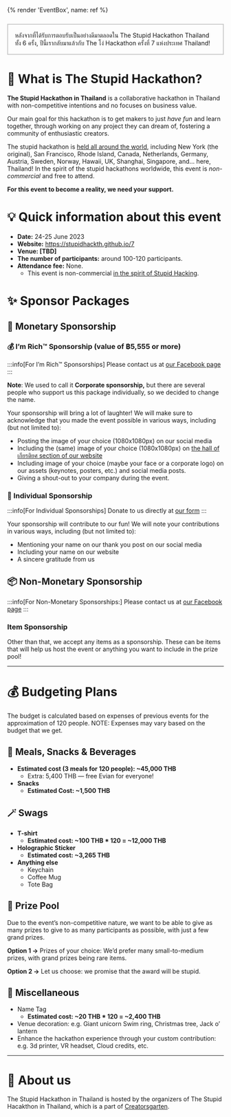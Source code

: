 {% render 'EventBox', name: ref %}

<div style="padding: 1rem; margin-top: 24px; border: 2px solid #0003;">
หลังจากที่ได้รับการตอบรับเป็นอย่างดีมาตลอดใน The Stupid Hackathon Thailand ทั้ง 6 ครั้ง, ปีนี้เรากลับมาแล้วกับ The โง่ Hackathon ครั้งที่ 7 แห่งประเทศ Thailand!
</div>

# 🙋 What is The Stupid Hackathon?

**The Stupid Hackathon in Thailand** is a collaborative hackathon in Thailand with non-competitive intentions and no focuses on business value.

Our main goal for this hackathon is to get makers to just *have fun* and learn together, through working on any project they can dream of, fostering a community of enthusiastic creators.

The stupid hackathon is [held all around the world](https://gist.github.com/cheeaun/c3fe6cbb11aef1e146a3474dccf63b87), including New York (the original), San Francisco, Rhode Island, Canada, Netherlands, Germany, Austria, Sweden, Norway, Hawaii, UK, Shanghai, Singapore, and… here, Thailand! In the spirit of the stupid hackathons worldwide, this event is *non-commercial* and free to attend.

**For this event to become a reality, we need your support.**

# 💡 Quick information about this event

- **Date:** 24-25 June 2023
- **Website:** https://stupidhackth.github.io/7
- **Venue: [TBD]**
- **The number of participants:** around 100-120 participants.
- **Attendance fee:** None.
    - This event is non-commercial [in the spirit of Stupid Hacking](http://stupidhackathon.github.io).

# ✨ Sponsor Packages

## 💸 Monetary Sponsorship

### 💰 I’m Rich™️ Sponsorship (value of ฿5,555 or more)

:::info[For I’m Rich™️ Sponsorships]
Please contact us at [our Facebook page](https://grtn.org/fb)
:::

**Note**: We used to call it **Corporate sponsorship,** but there are several people who support us this package individually, so we decided to change the name.

Your sponsorship will bring a lot of laughter! We will make sure to acknowledge that you made the event possible in various ways, including (but not limited to):

- Posting the image of your choice (1080x1080px) on our social media
- Including the (same) image of your choice (1080x1080px) on [the hall of เกียรติยศ section of our website](https://stupidhackth.github.io/7)
- Including image of your choice (maybe your face or a corporate logo) on our assets (keynotes, posters, etc.) and social media posts.
- Giving a shout-out to your company during the event.

### 👀 Individual Sponsorship

:::info[For Individual Sponsorships]
Donate to us directly at [our form](https://grtn.org/e/sht7/individual_spon)
:::

Your sponsorship will contribute to our fun! We will note your contributions in various ways, including (but not limited to):

- Mentioning your name on our thank you post on our social media
- Including your name on our website
- A sincere gratitude from us

## 📦 Non-Monetary Sponsorship

:::info[For Non-Monetary Sponsorships:]
Please contact us at [our Facebook page](https://grtn.org/fb)
:::

### Item Sponsorship

Other than that, we accept any items as a sponsorship. These can be items that will help us host the event or anything you want to include in the prize pool!

---

# 💰 Budgeting Plans

The budget is calculated based on expenses of previous events for the approximation of 120 people. NOTE: Expenses may vary based on the budget that we get.

## 🍕 Meals, Snacks & Beverages

- **Estimated cost (3 meals for 120 people): ~45,000 THB**
    - Extra: 5,400 THB — free Evian for everyone!
- **Snacks**
    - **Estimated Cost: ~1,500 THB**

## 🪄 Swags

- **T-shirt**
    - **Estimated cost: ~100 THB * 120 = ~12,000 THB**
- **Holographic Sticker**
    - **Estimated cost: ~3,265 THB**
- **Anything else**
    - Keychain
    - Coffee Mug
    - Tote Bag

## 🤖 Prize Pool

Due to the event’s non-competitive nature, we want to be able to give as many prizes to give to as many participants as possible, with just a few grand prizes.

**Option 1 →** Prizes of your choice: We’d prefer many small-to-medium prizes, with grand prizes being rare items. 

**Option 2 →** Let us choose: we promise that the award will be stupid.

## 🔆 Miscellaneous

- Name Tag
    - **Estimated cost: ~20 THB * 120 = ~2,400 THB**
- Venue decoration: e.g. Giant unicorn Swim ring, Christmas tree, Jack o’ lantern
- Enhance the hackathon experience through your custom contribution: e.g. 3d printer, VR headset, Cloud credits, etc.

---

# 👾 About us

The Stupid Hackathon in Thailand is hosted by the organizers of The Stupid Hacakthon in Thailand, which is a part of [Creatorsgarten](https://www.facebook.com/creatorsgarten).